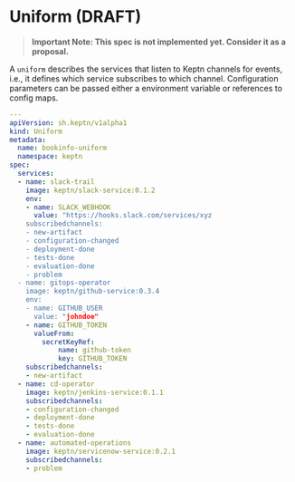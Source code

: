# Uniform (DRAFT)

> **Important Note: This spec is not implemented yet. Consider it as a proposal.**

A `uniform` describes the services that listen to Keptn channels for events, i.e., it defines which service subscribes to which channel. Configuration parameters can be passed either a environment variable or references to config maps.

```yaml
---
apiVersion: sh.keptn/v1alpha1
kind: Uniform
metadata:
  name: bookinfo-uniform
  namespace: keptn
spec:
  services:
  - name: slack-trail
    image: keptn/slack-service:0.1.2
    env:
    - name: SLACK_WEBHOOK
      value: "https://hooks.slack.com/services/xyz
    subscribedchannels:
    - new-artifact
    - configuration-changed
    - deployment-done
    - tests-done
    - evaluation-done
    - problem
  - name: gitops-operator
    image: keptn/github-service:0.3.4
    env:
    - name: GITHUB_USER
      value: "johndoe"
    - name: GITHUB_TOKEN
      valueFrom:
        secretKeyRef:
            name: github-token
            key: GITHUB_TOKEN
    subscribedchannels:
    - new-artifact
  - name: cd-operator
    image: keptn/jenkins-service:0.1.1
    subscribedchannels:
    - configuration-changed
    - deployment-done
    - tests-done
    - evaluation-done
  - name: automated-operations
    image: keptn/servicenow-service:0.2.1
    subscribedchannels:
    - problem
```